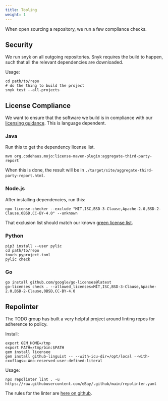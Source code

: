 ```yaml
---
title: Tooling
weight: 1
---
```


When open sourcing a repository, we run a few compliance checks.

## Security
We run snyk on all outgoing repositories. Snyk requires the build to happen, such that all the relevant dependencies are downloaded.

Usage:

```
cd path/to/repo
# do the thing to build the project
snyk test --all-projects
```


## License Compliance
We want to ensure that the software we build is in compliance with our [licensing guidance](../licences.md). This is language dependent.

### Java

Run this to get the dependency license list.
```
mvn org.codehaus.mojo:license-maven-plugin:aggregate-third-party-report
```
When this is done, the result will be in `./target/site/aggregate-third-party-report.html`.

### Node.js

After installing dependencies, run this:
```
npx license-checker --exclude "MIT,ISC,BSD-3-Clause,Apache-2.0,BSD-2-Clause,0BSD,CC-BY-4.0" --unknown
```

That exclusion list should match our known [green license list](../licences.md).

### Python

```
pip3 install --user pylic
cd path/to/repo
touch pyproject.toml
pylic check
```
### Go
```
go install github.com/google/go-licenses@latest
go-licenses check . --allowed_licenses=MIT,ISC,BSD-3-Clause,Apache-2.0,BSD-2-Clause,0BSD,CC-BY-4.0
```

## Repolinter

The TODO group has built a very helpful project around linting repos for adherence to policy.

Install:
```
export GEM_HOME=/tmp
export PATH=/tmp/bin:$PATH
gem install licensee
gem install github-linguist -- --with-icu-dir=/opt/local --with-cxxflags=-Wno-reserved-user-defined-literal
```

Usage:
```
npx repolinter lint . -u https://raw.githubusercontent.com/eBay/.github/main/repolinter.yaml
```

The rules for the linter are [here on github](https://github.com/eBay/.github/blob/main/repolinter.yaml).
